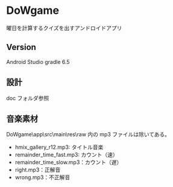 # DoWgame
曜日を計算するクイズを出すアンドロイドアプリ

## Version
Android Studio gradle 6.5

## 設計
doc フォルダ参照

## 音楽素材
DoWgame\app\src\main\res\raw 内の mp3 ファイルは除いてある。
- hmix_gallery_r12.mp3: タイトル音楽
- remainder_time_fast.mp3: カウント（速）
- remainder_time_slow.mp3：カウント（遅）
- right.mp3：正解音
- wrong.mp3：不正解音
